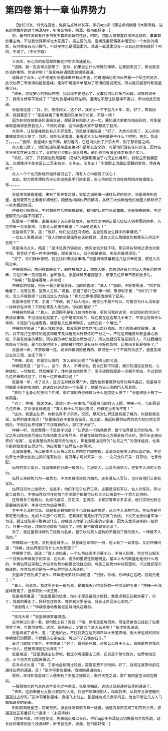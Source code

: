 # 第四卷 第十一章 仙界势力
        【告知书友，时代在变化，免费站点难以长存，手机app多书源站点切换看书大势所趋，站长给你推荐的这个换源APP，听书音色多、换源、找书都好使！】
       恩，看书评发现有许多书友不喜欢语嫣的性格，呵呵，可能大家都喜欢那种温顺的，事事都依着主角，不过我觉得那样也太花瓶了，最主要的是，语嫣是番茄偶高中暗恋的一个女孩的缩影，有时候会有点小脾气，不过平常也是很温柔的。难道一直温柔没有一点自己的性格就好？呵呵，不说了。（不计字数）
       ——————————————————
       三天后，天心宗的高层都聚集在护宗大阵通道处。
       “语嫣，我一定会早点回来了，当然，如果发生什么特殊的事情，让我回来迟了，那也是没办法的事情，你说对吧？”张星峰在语嫣面前嬉笑说道。
       语嫣点了点头，心中还是对张星峰离开有点不舍，可是语嫣也明白仙界是一个陌生的地方，此次仙界三帝发请帖给张星峰，绝对不可能单单是为了所谓的游览观光，所以她只能暂时和张星峰分开。
       “峰哥，你就安心的到仙界吧，我就你不要担心了，没事我可以和乐月闲聊，如果时间长了，我闭关修炼不就成了？”此时张星峰临行在即，语嫣也不愿让张星峰不高兴，所以如此安慰道。
       张星峰连道：“对，对，修炼闭关，这个好，我闭关一下子就几十年，恩，好了，等我回来，我就要走了！”张星峰看了看周围的兄弟弟子长辈，不禁一楞！
       因为到现在他都是和语嫣说话，却是没有和别人说一句。要知道大家都为他送别的，可张星峰和语嫣却是旁若无人，不停的说着，这令周围大家不禁都笑了起来。
       大笑声，让张星峰感到有点不好意思，但是他干脆说道：“好了，大家也别笑了，天心宗的事情就交给大家了，我呢，就到仙界逛逛，看看这三大仙帝到底要干什么？呵呵，再见，我走了。。。。。。”旋即，张星峰头也不调，身形连闪，已经消失出了护宗大阵，到了那云层之间。
       众人都沉默了，他们知道张星峰此去绝对不是那么安全的，可是他们没有任何办法，因为仙界三帝实在是太强大了，此时他们只能让张星峰去。他们也只有张星峰才有那个实力。
       “吼吼，拼了，只要我达到元婴期（兽族的元婴期相当于九天玄仙境界），我就立即施展密法，以后绝对不能老是让二哥来抗事，闭关去，闭关去！”小龙脸上流露出坚毅的表情，转身离开了。
       众人一个个也沉默地开始转身回去了，所有人心中都有了决心！
       自此，努力修炼便称为天心宗这些高手们的主题，天心宗的实力也在悄然间开始慢慢上涨。。。。。。
       ———————————————————
       张星峰驾驶着星耀，来到了那天堑之城，天堑之城是唯一通往仙界的地方，张星峰来到这里，当然要首先去看看仲横他们，顺便也问问仙界的情况，虽然三大仙帝给他的地图上都标示了一些大概的情况。
       仲横他们很悠闲，平时都是在后院喝茶聊天，和别的仙界宗派谈事情，也是喝茶聊天，不过是聊天的内容不同罢了。
       张星峰一个瞬移，直接来到了天心宗驻地外，在大厅之中的正是几位仙人供奉团的供奉，几位供奉一见张星峰，当即走上前来恭敬道：“小仙见过真人！”
       张星峰笑了笑，道：“很好，你们在这还习惯吧，这里没有发生棘手的事情吧。”
       一位仙人笑着说道：“真人的朋友是仙界在这的首领，其他人怎么敢随意的和我天心宗过不去呢？”
       张星峰点点头，暗道：“巫沣还真的够朋友，他天龙派对我不错，那天帝在禁域之源也对我不错，甚至给了我一件中级神器，观天帝为人，似乎很是豪爽，天龙派值得深交。”
       “好了，你们就休息吧，我去找仲横谈点事情。”张星峰微笑着和这几位供奉说道，便进入后院之中。
       仲横很悠闲，悠闲得都睡着了，躺在藤椅之上，悠悠入睡，而旁边还有几位仙人供奉团的供奉，几位供奉一见张星峰，当即施礼，张星峰微笑着摆摆手，示意几位供奉不用如此多礼。
       “仲横！”张星峰蓦地一声冷喝！
       仲横猛的惊醒，抬头一看正是张星峰，当即惊喜道：“真人！”旋即，不好意思道，“刚才我睡着了，没有注意，望真人见谅。”说着，还蹬了那几位供奉一眼，意思似乎是：“你们几个家伙，怎么不喊我呢？让我出这么大的丑！”那几位供奉却是当即笑了起来。
       张星峰也笑了笑，才道：“仲横，到了仙人地步，睡觉也不是不可以，可是你为什么没有留一丝神识在外呢？不然如果有人攻击你，你如何是好？”
       仲横赫然笑道：“真人，这周围不是有几位供奉的嘛，更何况我在这里，也就和别的宗派代表谈谈事情，不过谈谈也就罢了，也不是常常谈的，现在我在这边都几十年了，平常也没有什么事情，不是到飞仙楼看看，就是和几位供奉聊天，当然还有一个睡觉。”
       仲横忽然笑道：“真人我和你说，我发现睡觉竟然可以自行修炼，而且修炼速度很快，真的，我平常打坐修炼的速度却是不及我睡觉自行修炼的三分之一，不过这样睡觉却要全身心放松，不能有丝毫的紧张，所以我的神识也就自然放松了，所以也就没有注意到真人。不过我睡觉修炼有个好处，是可以随时停下，即使被打搅也没有任何不好的影响，比那闭关却是强多了。”
       张星峰一听，不禁眼睛一亮，如果仲横说的是真的，那可是一个了不得的功法了，速度变成过去的三倍，这还了得？
       “仲横，说说，你是怎么做的，怎么会如此呢？”张星峰当即问道。
       仲横苦笑道：“这个。。。这个，真人，不瞒你说，我自己都不知道，我只知道完全放松，心神放松，一切放松，然后睡着了，体内就自然修炼了，至于道理我却是一点都不明白，不过其他几位供奉都试过了，只有一位供奉成功过！”
       张星峰一听，点了点头，这方法对他效果不大，因为他有着魔尊仙帝的精华晶石，张星峰平时都是不断的吸收的，这速度已经达到一个极限了，他是为天心宗的门人所着想。
       “放松？全身心的放松？仲横，或许我明白你修炼为什么速度这么快了！”张星峰脸上有了一丝笑容。
       “对了，仲横，我这次来，是想问你一些事情。”张星峰当即转入正题。仲横一听，当即屏退几位供奉，才对张星峰说道：“真人有什么问题尽管问，仲横定当无所不答！”
       “这次，我要去仙界，你和仙界不少宗派，交流，想来对仙界还是有些了解的，你就和我说说，仙界的基本情况！”张星峰现在不着急去仙界，去之前，最起码要将仙界的势力划分完全弄明白，不然在仙界得罪了不该得罪的人，那可不大好了。
       仲横一听，当即整理一下思路才说道：“仙界是一个陆地世界，整个仙界是无尽的陆地，不过之所以陆地无尽是以为陆地南方没有尽头，可是在陆地的极北方却是有尽头的，那尽头正是仙界的‘北海’，这北海是仙界的最珍贵的地方，那北海是由无尽的‘仙灵之气’的液体组成，北海不断的散发着仙灵之气，供应着整个仙界仙人的需求。
       北海很重要，所以是由三大仙帝以及仙界四宗共同管理，北海深处是庞大的仙晶矿脉，不过仙界七大势力彼此之间却是有协议，每万年才可以开采一次，一次只允许开采一百万块，七家分配。
       仙界的势力瓜分，我就简单的分成一级势力，二级势力，以及三级势力，还有不入流的小势力。
       仙界三帝的势力为一级势力，不单本身宗派势力强大，还有着仙人军队，也只有他们三家有军队。
       仙界四宗为二级势力，论高手，他们不低于仙界三帝，主要是没有军队，仙人的军队，所以是二级势力，不够仙界四宗任何两个宗派联手都是可以和三大仙帝其中一个势力比拼的。
       还有很多三级势力，比如乌漩宗，百花宗，玉页宗，上擎宗等等许多宗派，他们宗派的标志是最强的高手，本身功力为仙帝境界。
       至于不入流的宗派，就是表示最强的高手也没有仙帝境界，此为不入流的宗派，在仙界是可有可无的势力，比如上次那个戊阳宗，还有我们雨筅仙子的宗派飞仙楼。上次天龙派仙君巫沣一句话，就让戊阳宗不敢再说什么，即使真人你杀了戊阳宗的少宗主，因为天龙派这样的一级势力，只要一句话，戊阳宗也就灰飞烟灭了，他们是不敢得罪天龙派了。
       对了，我这里有详细的三级势力名单，至于以后真人遇到的不是前三级的势力，一律是不入流的。”
       仲横取出一玉简，交到张星峰手上，张星峰当即神识一扫，脸上有了一丝笑容。又对仲横问道：“仲横，这仙界是否有什么大的联盟？”
       仲横想了想，说道：“真人也知道，一个仙帝级高手只要小心，不掉入陷阱，完全可以毁灭一个没有仙帝级高手的宗派，在仙界，高手的重要性很是明显。基本上大的联盟也是没什么用的，毕竟仙界四宗和三大仙帝的势力都是比较独立的。可能三级势力中有联盟吧，不过我却是不知道的，毕竟我也只是听一些仙界宗派人所说的。”
       张星峰了然的点了点头。转瞬便微笑对仲横说道：“很好，仲横，你继续在这吧。我就先走了！”
       “真人，别着急，我这里还有一份名单，是和我天心宗交好的一些宗派的名单！”仲横一听张星峰要走了，当即取出一块玉简。
       张星峰笑着道：“如此重要的信息，你小子却是最后才给我，我差点都忘记和你要了，行了，我真的要走了，好好在这修炼，等你到大罗金仙，我会让你回天心宗的。”
       “谢谢真人！”仲横感激地看着张星峰消失在眼前。
       ——————————————————
       “巫沣大哥！”张星峰微笑着喊道。
       巫沣掉过头来一看，顿时脸上有了笑容：“哦，原来是星峰贤弟，现在贤弟也已经到了仙君境界了吧，可喜可贺啊，这次，贤弟来此，定是为了进入仙界吧！”巫沣笑着说道。
       张星峰点了点头，道：“正是如此，不过我要在这先和巫沣大哥道声谢，谢大哥这段时间对仲横他们的照顾，不然我天心宗在这，可过不了安稳的日子。”
       巫沣当即挥了挥手，不在意道：“好了，既然是兄弟，还那么见外干什么，贤弟是在这我休息一会儿，还是直接前往仙界呢？”
       张星峰道：“还是直接去仙界吧，我这次可是要去三家，还真是个够忙碌的，仙界地域无边，三个地方而且距离很远。”
       巫沣点点头道：“恩，三家地盘相隔比较远，需要花费不少时间，好了，我现在就带你前往通往仙界的通道。走！”巫沣带着张星峰，当即向通道前去。
       很快，巫沣和张星峰二人便来到了天堑之城极北，离开天堑之城，那广袤的星空出现在眼前。
       一股股强大的气息在这片星空之中荡漾，张星峰知道，这估计就是通往仙界的通道了。
       “贤弟，这前面是七大势力安排的人马，我也不想麻烦别人，你跟我来，从我天龙派管理的通道过去即可。”巫沣带着张星峰，直接飞上前去，张星峰也点头表示同意，他也不想让几方人马都知道他的到来。
       明明前面是星空，可是忽然，张星峰发现前方有一通道，通道内竟然变成了明亮的世界，那通道处正有着好几个高手！（未完待续）
       【告知书友，时代在变化，免费站点难以长存，手机app多书源站点切换看书大势所趋，站长给你推荐的这个换源APP，听书音色多、换源、找书都好使！】